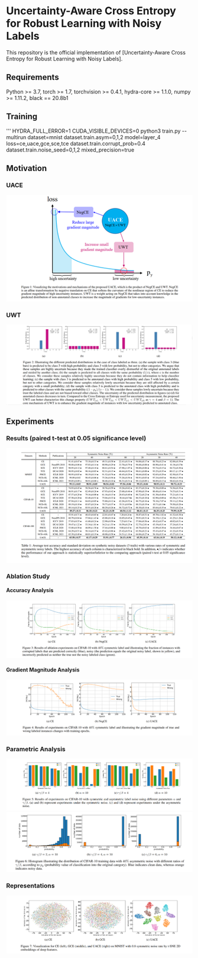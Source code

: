 # Uncertainty-Aware Cross Entropy for Robust Learning with Noisy Labels
This repository is the official implementation of [Uncertainty-Aware Cross Entropy for Robust Learning with Noisy Labels].

## Requirements
Python >= 3.7, torch >= 1.7, torchvision >= 0.4.1, hydra-core >= 1.1.0, numpy >= 1.11.2, black == 20.8b1

## Training

\''' HYDRA_FULL_ERROR=1 CUDA_VISIBLE_DEVICES=0 python3 train.py --multirun dataset=mnist dataset.train.asym=0,1,2 model=layer_4 loss=ce,uace,gce,sce,tce dataset.train.corrupt_prob=0.4 dataset.train.noise_seed=0,1,2 mixed_precision=true

## Motivation
### UACE
![Figure1](doc/Figure1.png)

### UWT 
![Figure2](doc/Figure2.png)

## Experiments

### Results (paired t-test at 0.05 significance level)
![Tabel](doc/Table1.png)

### Ablation Study 
#### Accuracy Analysis
![Figure3](doc/Figure3.png)
#### Gradient Magnitude Analysis
![Figure4](doc/Figure4.png)

### Parametric Analysis
![Figure5](doc/Figure5.png)
![Figure6](doc/Figure6.png)


### Representations
![Figure7](doc/Figure7.png)
